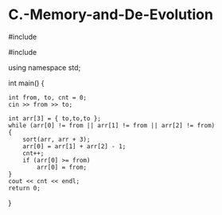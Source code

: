 # C.-Memory-and-De-Evolution

#include <iostream>

#include <algorithm>

using namespace std;

int main()
{

	int from, to, cnt = 0;
	cin >> from >> to;

	int arr[3] = { to,to,to };
	while (arr[0] != from || arr[1] != from || arr[2] != from)
	{
		sort(arr, arr + 3);
		arr[0] = arr[1] + arr[2] - 1;
		cnt++;
		if (arr[0] >= from)
			arr[0] = from;
	}
	cout << cnt << endl;
	return 0;
}
